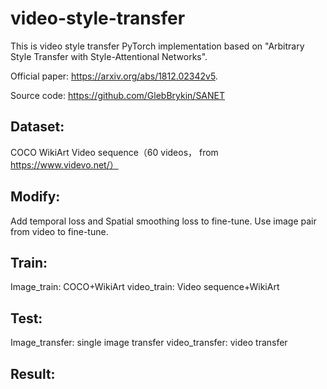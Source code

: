 # video-style-transfer
This is video style transfer PyTorch implementation based on  "Arbitrary Style Transfer with Style-Attentional Networks".

Official paper: https://arxiv.org/abs/1812.02342v5.

Source code: https://github.com/GlebBrykin/SANET

## Dataset:
COCO
WikiArt
Video sequence（60 videos， from https://www.videvo.net/）

## Modify:
Add temporal loss and Spatial smoothing loss to fine-tune.
Use image pair from video to fine-tune. 

## Train:
Image_train: COCO+WikiArt
video_train: Video sequence+WikiArt

## Test:
Image_transfer: single image transfer
video_transfer: video transfer

## Result:


